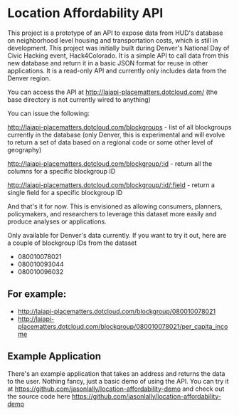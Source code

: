 Location Affordability API
======================
This project is a prototype of an API to expose data from HUD's database on neighborhood level housing and transportation costs, which is still in development.  This project was initially built during Denver's National Day of Civic Hacking event, Hack4Colorado.  It is a simple API to call data from this new database and return it in a basic JSON format for reuse in other applications.  It is a read-only API and currently only includes data from the Denver region.

You can access the API at http://laiapi-placematters.dotcloud.com/ (the base directory is not currently wired to anything)

You can issue the following:

http://laiapi-placematters.dotcloud.com/blockgroups  - list of all blockgroups currently in the database (only Denver, this is experimental and will evolve to return a set of data based on a regional code or some other level of geography)

http://laiapi-placematters.dotcloud.com/blockgroup/:id - return all the columns for a specific blockgroup ID

http://laiapi-placematters.dotcloud.com/blockgroup/:id/:field - return a single field for a specific blockgroup ID

And that's it for now.  This is envisioned as allowing consumers, planners, policymakers, and researchers to leverage this dataset more easily and produce analyses or applications.

Only available for Denver's data currently.  If you want to try it out, here are a couple of blockgroup IDs from the dataset
- 080010078021
- 080010093044
- 080010096032

For example:
-----------------------
- http://laiapi-placematters.dotcloud.com/blockgroup/080010078021
- http://laiapi-placematters.dotcloud.com/blockgroup/080010078021/per_capita_income

Example Application
-----------------------
There's an example application that takes an address and returns the data to the user.  Nothing fancy, just a basic demo of using the API.  You can try it at https://github.com/jasonlally/location-affordability-demo and check out the source code here https://github.com/jasonlally/location-affordability-demo
